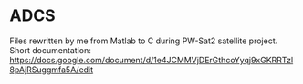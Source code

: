 # ADCS
Files rewritten by me from Matlab to C during PW-Sat2 satellite project.
Short documentation: https://docs.google.com/document/d/1e4JCMMVjDErGthcoYyqj9xGKRRTzl8pAjRSuggmfa5A/edit
